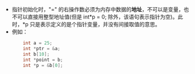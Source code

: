 - 指针初始化时，"=" 的右操作数必须为内存中数据的**地址**，不可以是变量，也不可以直接用整型地址值(但是 int*p = 0; 除外，该语句表示指针为空)。此时，*p 只是表示定义的是个指针变量，并没有间接取值的意思。
- 例如：
  ```c++
  	  int a = 25;
  	  int *ptr = &a;
  	  int b[10];
  	  int *point = b;
  	  int *p = &b[0];
  ```